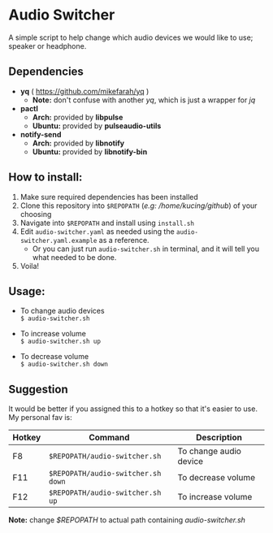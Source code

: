 # Audio Switcher

A simple script to help change which audio devices we would like to use; speaker or headphone.

## Dependencies

* **yq** ( https://github.com/mikefarah/yq )
  * **Note:** don't confuse with another *yq*, which is just a wrapper for *jq*
* **pactl**
  * **Arch:** provided by **libpulse**
  * **Ubuntu:** provided by **pulseaudio-utils**
* **notify-send**
  * **Arch:** provided by **libnotify**
  * **Ubuntu:** provided by **libnotify-bin**

## How to install:

1. Make sure required dependencies has been installed
2. Clone this repository into `$REPOPATH` (*e.g: /home/kucing/github*) of your choosing
3. Navigate into `$REPOPATH` and install using `install.sh`
4. Edit `audio-switcher.yaml` as needed using the `audio-switcher.yaml.example` as a reference.
    * Or you can just run `audio-switcher.sh` in terminal, and it will tell you what needed to be done.
5. Voila!

## Usage:

* To change audio devices<br>
`$ audio-switcher.sh`

* To increase volume<br>
`$ audio-switcher.sh up`

* To decrease volume<br>
`$ audio-switcher.sh down`

## Suggestion
It would be better if you assigned this to a hotkey so that it's easier to use.<br>
My personal fav is:

| Hotkey  | Command | Description |
| --- | --- | --- |
| F8  | `$REPOPATH/audio-switcher.sh`  | To change audio device |
| F11  | `$REPOPATH/audio-switcher.sh down` | To decrease volume |
| F12  | `$REPOPATH/audio-switcher.sh up` | To increase volume |

**Note:** change *$REPOPATH* to actual path containing *audio-switcher.sh*
